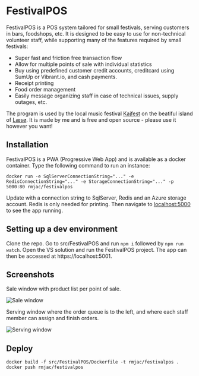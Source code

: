 # FestivalPOS
FestivalPOS is a POS system tailored for small festivals, serving customers in bars, foodshops, etc.
It is designed to be easy to use for non-technical volunteer staff, while supporting many of the features required by small festivals:

* Super fast and friction free transaction flow
* Allow for multiple points of sale with individual statistics
* Buy using predefined customer credit accounts, creditcard using SumUp or Vibrant.io, and cash payments.
* Receipt printing
* Food order management
* Easily message organizing staff in case of technical issues, supply outages, etc.

The program is used by the local music festival [Kajfest](http://kajfest.dk) on the beatiful island of [Læsø](https://visitlaesoe.dk).
It is made by me and is free and open source - please use it however you want!

## Installation
FestivalPOS is a PWA (Progressive Web App) and is available as a docker container. Type the following command to run an instance:

```
docker run -e SqlServerConnectionString="..." -e RedisConnectionString="..." -e StorageConnectionString="..." -p 5000:80 rmjac/festivalpos
```
Update with a connection string to SqlServer, Redis and an Azure storage account. Redis is only needed for printing.
Then navigate to [localhost:5000]() to see the app running.

## Setting up a dev environment
Clone the repo. Go to src/FestivalPOS and run `npm i` followed by `npm run watch`.
Open the VS solution and run the FestivalPOS project. The app can then be accessed at https://localhost:5001.

## Screenshots

Sale window with product list per point of sale.

![Sale window](https://github.com/rmja/festivalpos/assets/2112306/a0bdfb3d-7d5e-4598-8b02-69f208805df7)

Serving window where the order queue is to the left, and where each staff member can assign and finish orders.

![Serving window](https://github.com/rmja/festivalpos/assets/2112306/adf726e2-7722-4d25-a30f-42eac86012ec)


## Deploy

```
docker build -f src/FestivalPOS/Dockerfile -t rmjac/festivalpos .
docker push rmjac/festivalpos
```

